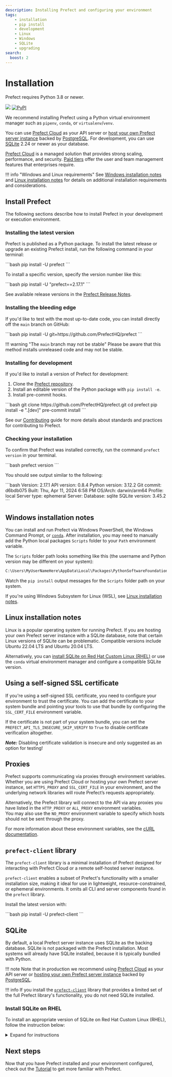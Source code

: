 ```yaml
---
description: Installing Prefect and configuring your environment
tags:
    - installation
    - pip install
    - development
    - Linux
    - Windows
    - SQLite
    - upgrading
search:
  boost: 2
---
```



# Installation

Prefect requires Python 3.8 or newer.

<p align="left">
    <a href="https://pypi.python.org/pypi/prefect/" alt="Python Versions">
        <img src="https://img.shields.io/pypi/pyversions/prefect?color=0052FF&labelColor=090422" /></a>
    <a href="https://pypi.python.org/pypi/prefect/" alt="PyPI version">
        <img alt="PyPI" src="https://img.shields.io/pypi/v/prefect?color=0052FF&labelColor=090422"></a>
</p>

We recommend installing Prefect using a Python virtual environment manager such as `pipenv`, `conda`, or `virtualenv`/`venv`.

You can use [Prefect Cloud](/ui/cloud/) as your API server or [host your own Prefect server instance](/host/) backed by [PostgreSQL](/concepts/database/#configuring_a_postgresql_database).
For development, you can use [SQLite](/concepts/database/#configuring_a_sqlite_database) 2.24 or newer as your database.

[Prefect Cloud](/cloud/) is a managed solution that provides strong scaling, performance, and security.
[Paid tiers](/cloud/users/) offer the user and team management features that enterprises require.

!!! info "Windows and Linux requirements"
    See [Windows installation notes](#windows-installation-notes) and [Linux installation notes](#linux-installation-notes) for details on additional installation requirements and considerations.

## Install Prefect

The following sections describe how to install Prefect in your development or execution environment.

### Installing the latest version

Prefect is published as a Python package. To install the latest release or upgrade an existing Prefect install, run the following command in your terminal:

<div class="terminal">
```bash
pip install -U prefect
```
</div>

To install a specific version, specify the version number like this:

<div class="terminal">
```bash
pip install -U "prefect==2.17.1"
```
</div>

See available release versions in the [Prefect Release Notes](https://github.com/PrefectHQ/prefect/blob/main/RELEASE-NOTES.md).

### Installing the bleeding edge

If you'd like to test with the most up-to-date code, you can install directly off the `main` branch on GitHub:

<div class="terminal">
```bash
pip install -U git+https://github.com/PrefectHQ/prefect
```
</div>

!!! warning "The `main` branch may not be stable"
    Please be aware that this method installs unreleased code and may not be stable.

### Installing for development

If you'd like to install a version of Prefect for development:

1. Clone the [Prefect repository](https://github.com/PrefectHQ/prefect).
2. Install an editable version of the Python package with `pip install -e`.
3. Install pre-commit hooks.

<div class="terminal">
```bash
git clone https://github.com/PrefectHQ/prefect.git
cd prefect
pip install -e ".[dev]"
pre-commit install
```
</div>

See our [Contributing](/contributing/overview/) guide for more details about standards and practices for contributing to Prefect.

### Checking your installation

To confirm that Prefect was installed correctly, run the command `prefect version` in your terminal.

<div class="terminal">
```bash
prefect version
```
</div>

You should see output similar to the following:

<div class="terminal">
```bash
Version:             2.17.1
API version:         0.8.4
Python version:      3.12.2
Git commit:          d6bdb075
Built:               Thu, Apr 11, 2024 6:58 PM
OS/Arch:             darwin/arm64
Profile:              local
Server type:         ephemeral
Server:
  Database:          sqlite
  SQLite version:    3.45.2
```
</div>

## Windows installation notes

You can install and run Prefect via Windows PowerShell, the Windows Command Prompt, or [`conda`](https://docs.conda.io/projects/conda/en/latest/user-guide/install/windows.html). After installation, you may need to manually add the Python local packages `Scripts` folder to your `Path` environment variable.

The `Scripts` folder path looks something like this (the username and Python version may be different on your system):

```bash
C:\Users\MyUserNameHere\AppData\Local\Packages\PythonSoftwareFoundation.Python.3.11_qbz5n2kfra8p0\LocalCache\local-packages\Python311\Scripts
```

Watch the `pip install` output messages for the `Scripts` folder path on your system.

If you're using Windows Subsystem for Linux (WSL), see [Linux installation notes](#linux-installation-notes).

## Linux installation notes

Linux is a popular operating system for running Prefect.
If you are hosting your own Prefect server instance with a SQLite database, note that certain Linux versions of SQLite can be problematic.
Compatible versions include Ubuntu 22.04 LTS and Ubuntu 20.04 LTS.

Alternatively, you can [install SQLite on Red Hat Custom Linux (RHEL)](#install-sqlite-on-rhel) or use the `conda` virtual environment manager and configure a compatible SQLite version.

## Using a self-signed SSL certificate

If you're using a self-signed SSL certificate, you need to configure your environment to trust the certificate.
You can add the certificate to your system bundle and pointing your tools to use that bundle by configuring the `SSL_CERT_FILE` environment variable.

If the certificate is not part of your system bundle, you can set the
`PREFECT_API_TLS_INSECURE_SKIP_VERIFY` to `True` to disable certificate verification altogether.

***Note:*** Disabling certificate validation is insecure and only suggested as an option for testing!

## Proxies

Prefect supports communicating via proxies through environment variables.
Whether you are using Prefect Cloud or hosting your own Prefect server instance, set `HTTPS_PROXY` and `SSL_CERT_FILE` in your environment, and the underlying network libraries will route Prefect’s requests appropriately.

Alternatively, the Prefect library will connect to the API via any proxies you have listed in the `HTTP_PROXY` or `ALL_PROXY` environment variables.  
You may also use the `NO_PROXY` environment variable to specify which hosts should not be sent through the proxy.

For more information about these environment variables, see the [cURL documentation](https://everything.curl.dev/usingcurl/proxies/env).

## `prefect-client` library

The `prefect-client` library is a minimal installation of Prefect designed for interacting with Prefect Cloud or a remote self-hosted server instance.

`prefect-client` enables a subset of Prefect's functionality with a smaller installation size, making it ideal for use in lightweight, resource-constrained, or ephemeral environments.
It omits all CLI and server components found in the `prefect` library.

Install the latest version with:

<div class="terminal">
```bash
pip install -U prefect-client
```
</div>

## SQLite

By default, a local Prefect server instance uses SQLite as the backing database.
SQLite is not packaged with the Prefect installation.
Most systems will already have SQLite installed, because it is typically bundled with Python.

!!! note
    Note that in production we recommend using [Prefect Cloud](/ui/cloud/) as your API server or [hosting your own Prefect server instance](/host/) backed by [PostgreSQL](/concepts/database/#configuring_a_postgresql_database).

!!! info
    If you install the [`prefect-client`](https://pypi.org/project/prefect-client/) library that provides a limited set of the full Prefect library's functionality, you do not need SQLite installed.

### Install SQLite on RHEL

To install an appropriate version of SQLite on Red Hat Custom Linux (RHEL), follow the instruction below:

<details>
    <summary>Expand for instructions</summary>

Note that some RHEL instances have no C compiler, so you may need to check for and install `gcc` first:

<div class="terminal">
```bash
yum install gcc
```
</div>

Download and extract the tarball for SQLite.

<div class="terminal">
```bash
wget https://www.sqlite.org/2022/sqlite-autoconf-3390200.tar.gz
tar -xzf sqlite-autoconf-3390200.tar.gz
```
</div>

Move to the extracted SQLite directory, then build and install SQLite.

<div class="terminal">
```bash
cd sqlite-autoconf-3390200/
./configure
make
make install
```
</div>

Add `LD_LIBRARY_PATH` to your profile.

<div class="terminal">
```bash
echo 'export LD_LIBRARY_PATH="/usr/local/lib"' >> /etc/profile
```
</div>

Restart your shell to register these changes.

Now you can install Prefect using `pip`.

<div class="terminal">
```bash
pip3 install prefect
```
</div>

</details>

## Next steps

Now that you have Prefect installed and your environment configured, check out the [Tutorial](/tutorial/) to get more familiar with Prefect.
